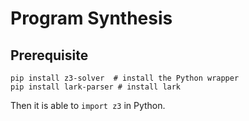 # Program Synthesis

## Prerequisite
```
pip install z3-solver  # install the Python wrapper
pip install lark-parser # install lark
```
Then it is able to `import z3` in Python. 



